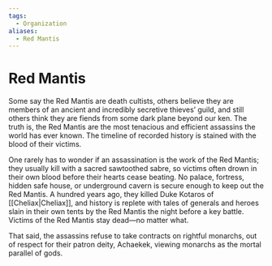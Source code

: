 ```yaml
---
tags:
  - Organization
aliases:
  - Red Mantis
---
```

# Red Mantis
Some say the Red Mantis are death cultists, others believe they are members of an ancient and incredibly secretive thieves’ guild, and still others think they are fiends from some dark plane beyond our ken. The truth is, the Red Mantis are the most tenacious and efficient assassins the world has ever known. The timeline of recorded history is stained with the blood of their victims.

One rarely has to wonder if an assassination is the work of the Red Mantis; they usually kill with a sacred sawtoothed sabre, so victims often drown in their own blood before their hearts cease beating. No palace, fortress, hidden safe house, or underground cavern is secure enough to keep out the Red Mantis. A hundred years ago, they killed Duke Kotaros of [[Cheliax|Cheliax]], and history is replete with tales of generals and heroes slain in their own tents by the Red Mantis the night before a key battle. Victims of the Red Mantis stay dead—no matter what.

That said, the assassins refuse to take contracts on rightful monarchs, out of respect for their patron deity, Achaekek, viewing monarchs as the mortal parallel of gods.